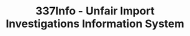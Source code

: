 ---
layout: default
bigquery: https://console.cloud.google.com/bigquery?p=patents-public-data&d=usitc_investigations&page=dataset&project=sheets-management-319211
citation: US International Trade Commission 337Info Unfair Import Investigations Information
  System
contributors: US International Trade Comission
cost: None
description: US International Trade Commission 337Info Unfair Import Investigations
  Information System contains data on investigations done under Section 337. Section
  337 declares the infringement of certain statutory intellectual property rights
  and other forms of unfair competition in import trade to be unlawful practices.
  Most Section 337 investigations involve allegations of patent or registered trademark
  infringement.
documentation: FAQ and tutorial available on the site
last_edit: Mon, 04 Apr 2022 19:10:40 GMT
location: https://pubapps2.usitc.gov/337external/
maintained_by: US International Trade Comission
schema_fields: '[''dateCreated'', ''gcAttorney'', ''title'', ''issueDateOtherNonFinal'',
  ''publication_number'', ''copyrightNumbers'', ''finalDetViolation'', ''patentNumbers'',
  ''aljAssigned'', ''endDateMarkmanHearing'', ''teoIdDueDate'', ''scheduledStartDateEvidHear'',
  ''teoProceedingInvolved'', ''cafcAppeals'', ''docketNo'', ''trademarkNumbers'',
  ''invUnfairAct'', ''investigationNo'', ''ouiiParticipation'', ''id'', ''finalIdOnViolationIssue'',
  ''targetDate'', ''dateOfPublicationFrNotice'', ''ouiiAttorney'', ''investigationType'',
  ''dateComplaintFiled'', ''finalDetNoViolation'', ''internalRemand'', ''startDateMarkmanHearing'',
  ''reportingRequirements'', ''patentNumber'', ''actualEndDateEvidHear'', ''lastUpdated'',
  ''currentActiveALJ'', ''investigationTermDate'', ''actualStartDateEvidHear'', ''markmanHearing'',
  ''finalIdOnViolationDue'', ''complainant'', ''scheduledEndDateEvidHear'', ''htsNumbers'',
  ''teoReliefGranted'', ''teoIdIssueDate'', ''currentStatus'', ''respondent'']'
shortname: unfair_import_investigations
tags:
- import
- legal
- trade
timeframe: 2008-2021 (prior to 2008 downloadable as a JSON file)
title: 337Info - Unfair Import Investigations Information System
uuid: 2721f5ec-e599-4890-9265-9706719fc71e
---